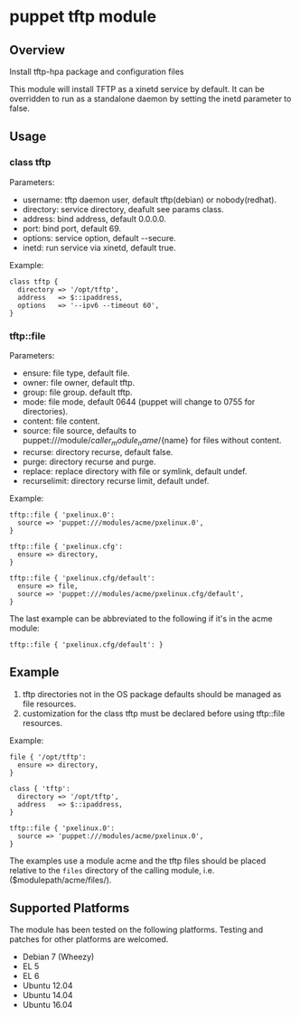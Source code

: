 # puppet tftp module

## Overview

Install tftp-hpa package and configuration files

This module will install TFTP as a xinetd service by default. It can be overridden to run as a standalone daemon by setting the inetd parameter to false.

## Usage

### class tftp

Parameters:

* username: tftp daemon user, default tftp(debian) or nobody(redhat).
* directory: service directory, deafult see params class.
* address: bind address, default 0.0.0.0.
* port: bind port, default 69.
* options: service option, default --secure.
* inetd: run service via xinetd, default true.

Example:

```puppet
class tftp {
  directory => '/opt/tftp',
  address   => $::ipaddress,
  options   => '--ipv6 --timeout 60',
}
```

### tftp::file

Parameters:

* ensure: file type, default file.
* owner: file owner, default tftp.
* group: file group. default tftp.
* mode: file mode, default 0644 (puppet will change to 0755 for directories).
* content: file content.
* source: file source, defaults to puppet:///module/${caller_module_name}/${name} for files without content.
* recurse: directory recurse, default false.
* purge: directory recurse and purge.
* replace: replace directory with file or symlink, default undef.
* recurselimit: directory recurse limit, default undef.

Example:

```puppet
tftp::file { 'pxelinux.0':
  source => 'puppet:///modules/acme/pxelinux.0',
}

tftp::file { 'pxelinux.cfg':
  ensure => directory,
}

tftp::file { 'pxelinux.cfg/default':
  ensure => file,
  source => 'puppet:///modules/acme/pxelinux.cfg/default',
}
```

The last example can be abbreviated to the following if it's in the acme module:

```puppet
tftp::file { 'pxelinux.cfg/default': }
```

## Example

1. tftp directories not in the OS package defaults should be managed as file resources.
2. customization for the class tftp must be declared before using tftp::file resources.

Example:

```puppet
file { '/opt/tftp':
  ensure => directory,
}

class { 'tftp':
  directory => '/opt/tftp',
  address   => $::ipaddress,
}

tftp::file { 'pxelinux.0':
  source => 'puppet:///modules/acme/pxelinux.0',
}
```

The examples use a module acme and the tftp files should be placed relative to the `files` directory of the calling module, i.e. ($modulepath/acme/files/).

## Supported Platforms

The module has been tested on the following platforms. Testing and patches for other platforms are welcomed.

* Debian 7 (Wheezy)
* EL 5
* EL 6
* Ubuntu 12.04
* Ubuntu 14.04
* Ubuntu 16.04
